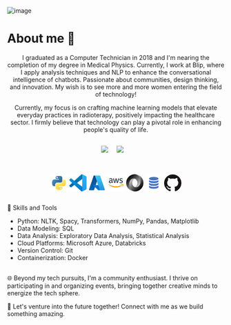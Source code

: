 ![image](https://github.com/Liggia/Liggia/assets/30831376/af0ad091-22d8-46c3-b385-46651f0d17c5)


# About me 💜
<p align="center">   I graduated as a Computer Technician in 2018 and I'm nearing the completion of my degree in Medical Physics. Currently, I work at Blip, where I apply analysis techniques and NLP to enhance the conversational intelligence of chatbots. Passionate about communities, design thinking, and innovation.
My wish is to see more and more women entering the field of technology!</p>
 <p align="center">  
Currently, my focus is on crafting machine learning models that elevate everyday practices in radioterapy, positively impacting the healthcare sector. I firmly believe that technology can play a pivotal role in enhancing people's quality of life.  </p>

<h2  align="center"></h2>
<p align="center">
  <a target="_blank"href="https://www.linkedin.com/in/liggialima/"><img src="https://img.shields.io/badge/linkedin-%230077B5.svg?&style=for-the-badge&logo=linkedin&logoColor=white" /></a>&nbsp;&nbsp;&nbsp;&nbsp;
  <a href="mailto:liggialima@gmail.com?subject=Hello%20Lis,%20From%20Github"><img src="https://img.shields.io/badge/gmail-%23D14836.svg?&style=for-the-badge&logo=gmail&logoColor=white" /></a>&nbsp;&nbsp;&nbsp;&nbsp;
</p>

##

<div align="center" style="display: inline_block"><br>
  <img align="center" alt="Rafa-Python" width="40px" src="https://raw.githubusercontent.com/devicons/devicon/master/icons/python/python-original.svg">
  <img align="center" alt="Visual Studio Code" width="40px" src="https://raw.githubusercontent.com/github/explore/80688e429a7d4ef2fca1e82350fe8e3517d3494d/topics/visual-studio-code/visual-studio-code.png" />
  <img align="center" alt="Azure" width="40px" src="https://raw.githubusercontent.com/github/explore/80688e429a7d4ef2fca1e82350fe8e3517d3494d/topics/azure/azure.png" />
  <img align="center" alt="IBM Cloud" width="40px" src="https://raw.githubusercontent.com/github/explore/80688e429a7d4ef2fca1e82350fe8e3517d3494d/topics/aws/aws.png" />
  <img align="center" alt="Json" width="40px" src="https://raw.githubusercontent.com/github/explore/80688e429a7d4ef2fca1e82350fe8e3517d3494d/topics/json/json.png" />
  <img align="center" alt="SQL" width="40px" src="https://raw.githubusercontent.com/github/explore/80688e429a7d4ef2fca1e82350fe8e3517d3494d/topics/sql/sql.png" />
  <img align="center" alt="GitHub" width="40px" src="https://raw.githubusercontent.com/github/explore/78df643247d429f6cc873026c0622819ad797942/topics/github/github.png" />
</div>

##

🚀 Skills and Tools

- Python: NLTK, Spacy, Transformers, NumPy, Pandas, Matplotlib
- Data Modeling: SQL
- Data Analysis: Exploratory Data Analysis, Statistical Analysis
- Cloud Platforms: Microsoft Azure, Databricks
- Version Control: Git
- Containerization: Docker

##    


🌐 Beyond my tech pursuits, I'm a community enthusiast. I thrive on participating in and organizing events, bringing together creative minds to energize the tech sphere.

🌟 Let's venture into the future together! Connect with me as we build something amazing.
